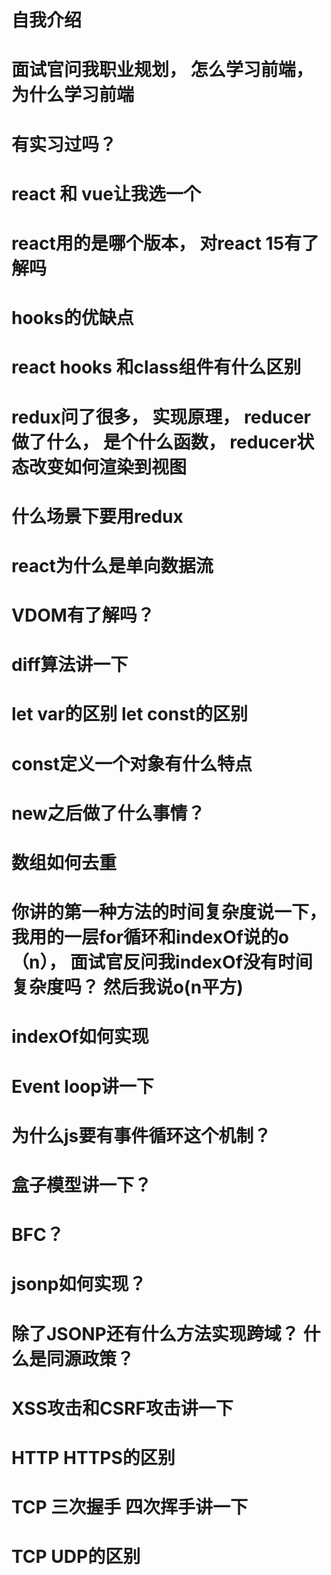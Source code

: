 # 自我介绍
# 面试官问我职业规划， 怎么学习前端， 为什么学习前端
# 有实习过吗？
# react 和 vue让我选一个
# react用的是哪个版本， 对react 15有了解吗
# hooks的优缺点
# react hooks 和class组件有什么区别
# redux问了很多， 实现原理， reducer做了什么， 是个什么函数， reducer状态改变如何渲染到视图 
# 什么场景下要用redux
# react为什么是单向数据流
# VDOM有了解吗？
# diff算法讲一下
# let var的区别 let const的区别
# const定义一个对象有什么特点
# new之后做了什么事情？
# 数组如何去重
# 你讲的第一种方法的时间复杂度说一下， 我用的一层for循环和indexOf说的o（n）， 面试官反问我indexOf没有时间复杂度吗？ 然后我说o(n平方)
# indexOf如何实现
# Event loop讲一下
# 为什么js要有事件循环这个机制？
# 盒子模型讲一下？
# BFC？
# jsonp如何实现？
# 除了JSONP还有什么方法实现跨域？ 什么是同源政策？
# XSS攻击和CSRF攻击讲一下
# HTTP HTTPS的区别
# TCP 三次握手 四次挥手讲一下
# TCP UDP的区别
